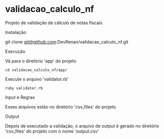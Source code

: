 validacao_calculo_nf
====================

Projeto de validação de cálculo de notas fiscais

Instalação

  git clone git@github.com:DevRenan/validacao_calculo_nf.git

Execução

  Vá para o diretório 'app' do projeto 

    cd validacao_calculo_nf/app/
  
  Execute o arquivo 'validator.rb'
    
    ruby validator.rb
    
Input e Regras

  Esses arquivos estão no diretório 'csv_files' do projeto

Output

  Depois de executado a validação, o arquivo de output é gerado no diretório 'csv_files' do projeto 
  com o nome 'output.csv'
